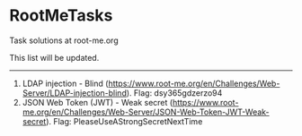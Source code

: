 # RootMeTasks
 Task solutions at root-me.org

 This list will be updated.
 
 -----------------------------
 
 1. LDAP injection - Blind (https://www.root-me.org/en/Challenges/Web-Server/LDAP-injection-blind). Flag: dsy365gdzerzo94
 2. JSON Web Token (JWT) - Weak secret (https://www.root-me.org/en/Challenges/Web-Server/JSON-Web-Token-JWT-Weak-secret). Flag: PleaseUseAStrongSecretNextTime 
